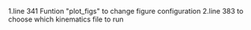 1.line 341 Funtion "plot_figs" to change figure configuration
2.line 383 to choose which kinematics file to run
